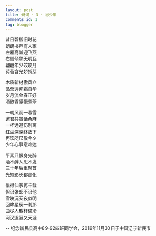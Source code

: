 ```yaml
---
layout: post
title: 诗词 · 3 · 思少年
comments_id: 1
tag: blogger
---
```


昔日碧柳旧时花<br />
朗朗书声有人家<br />
左厢高堂迎飞燕<br />
右侧倾颓无明瓦<br />
翩翩年少皎皎月<br />
荷苞含光娇娇芽

木质新材傲风立<br />
晶莹透彻霜自华<br />
岁月流金春正好<br />
酒酿香醇慢煮茶

一朝风雨一暮雪<br />
邀君共赏话桑麻<br />
一杯远道伤别离<br />
红尘深深终放下<br />
再饮咫尺敬今夕<br />
少年心事意难达

平素只恨身先醉<br />
酒不醉人思不发<br />
三十年后重聚首<br />
光短影长都虚化

借得仙家再千载<br />
但识张郎不识他<br />
雪映沉天夜似明<br />
回眸星辰一刹那<br />
曲尽人散杯碟冷<br />
河汉迢迢又天涯

-- 纪念新民县高中89-92四班同学会，2019年11月30日于中国辽宁新民市
